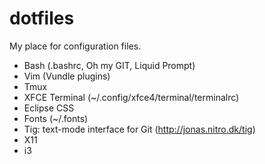 dotfiles
========

My place for configuration files.

- Bash (.bashrc, Oh my GIT, Liquid Prompt)
- Vim (Vundle plugins)
- Tmux
- XFCE Terminal (~/.config/xfce4/terminal/terminalrc)
- Eclipse CSS
- Fonts (~/.fonts)
- Tig: text-mode interface for Git  (http://jonas.nitro.dk/tig)
- X11
- i3

